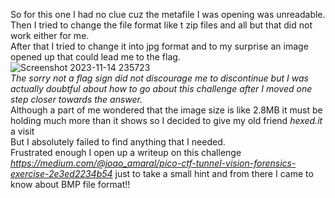 So for this one I had no clue cuz the metafile I was opening was unreadable.  
Then I tried to change the file format like t zip files and all but that did not work either for me.  
After that I tried to change it into jpg format and to my surprise an image opened up that could lead me to the flag.  
![Screenshot 2023-11-14 235723](https://github.com/SuniCoder9567/Crypt0n1t3/assets/89261516/7e96d9c5-a7af-42c3-9468-2e47a92a8d07)  
_The sorry not a flag sign did not discourage me to discontinue but I was actually doubtful about how to go about this challenge after I moved one step closer towards the answer._  
Although a part of me wondered that the image size is like 2.8MB it must be holding much more than it shows so I decided to give my old friend _hexed.it_ a visit  
But I absolutely failed to find anything that I needed.  
Frustrated enough I open up a writeup on this challenge _https://medium.com/@joao_amaral/pico-ctf-tunnel-vision-forensics-exercise-2e3ed2234b54_ just to take a small hint and from there I came to know about BMP file format!!  



